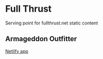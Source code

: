 # Full Thrust

Serving point for fullthrust.net static content

## Armageddon Outfitter

[Netlify app](https://fullthrust.netlify.app/static/fbsd)
